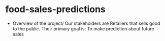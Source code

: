 # food-sales-predictions
* Overview of the project/
Our stakeholders are Retailers that sells good to the public. 
Their primary goal is:
To make prediction about future sales
